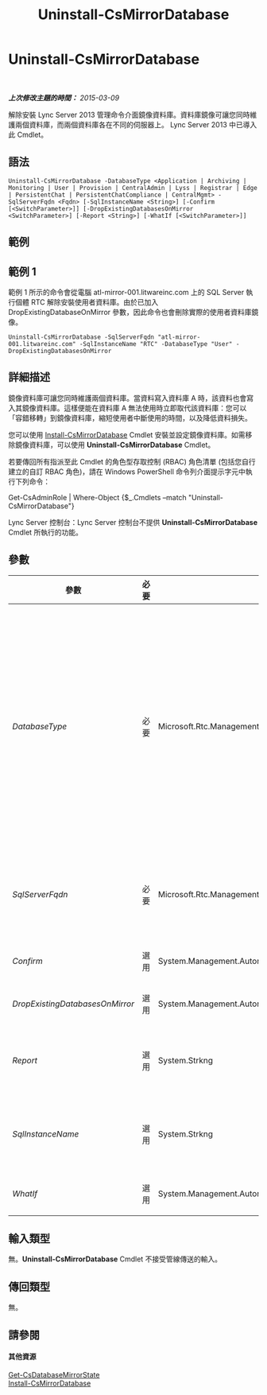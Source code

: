 ﻿---
title: Uninstall-CsMirrorDatabase
TOCTitle: Uninstall-CsMirrorDatabase
ms:assetid: a5b14259-6cf6-46b5-ae8d-3b5e4428dfaf
ms:mtpsurl: https://technet.microsoft.com/zh-tw/library/JJ205159(v=OCS.15)
ms:contentKeyID: 49291898
ms.date: 08/10/2015
mtps_version: v=OCS.15
ms.translationtype: HT
---

# Uninstall-CsMirrorDatabase

 

_**上次修改主題的時間：** 2015-03-09_

解除安裝 Lync Server 2013 管理命令介面鏡像資料庫。資料庫鏡像可讓您同時維護兩個資料庫，而兩個資料庫各在不同的伺服器上。 Lync Server 2013 中已導入此 Cmdlet。

## 語法

    Uninstall-CsMirrorDatabase -DatabaseType <Application | Archiving | Monitoring | User | Provision | CentralAdmin | Lyss | Registrar | Edge | PersistentChat | PersistentChatCompliance | CentralMgmt> -SqlServerFqdn <Fqdn> [-SqlInstanceName <String>] [-Confirm [<SwitchParameter>]] [-DropExistingDatabasesOnMirror <SwitchParameter>] [-Report <String>] [-WhatIf [<SwitchParameter>]]

## 範例

## 範例 1

範例 1 所示的命令會從電腦 atl-mirror-001.litwareinc.com 上的 SQL Server 執行個體 RTC 解除安裝使用者資料庫。由於已加入 DropExistingDatabaseOnMirror 參數，因此命令也會刪除實際的使用者資料庫鏡像。

    Uninstall-CsMirrorDatabase -SqlServerFqdn "atl-mirror-001.litwareinc.com" -SqlInstanceName "RTC" -DatabaseType "User" -DropExistingDatabasesOnMirror

## 詳細描述

鏡像資料庫可讓您同時維護兩個資料庫。當資料寫入資料庫 A 時，該資料也會寫入其鏡像資料庫。這樣便能在資料庫 A 無法使用時立即取代該資料庫：您可以「容錯移轉」到鏡像資料庫，縮短使用者中斷使用的時間，以及降低資料損失。

您可以使用 [Install-CsMirrorDatabase](install-csmirrordatabase.md) Cmdlet 安裝並設定鏡像資料庫。如需移除鏡像資料庫，可以使用 **Uninstall-CsMirrorDatabase** Cmdlet。

若要傳回所有指派至此 Cmdlet 的角色型存取控制 (RBAC) 角色清單 (包括您自行建立的自訂 RBAC 角色)，請在 Windows PowerShell 命令列介面提示字元中執行下列命令：

Get-CsAdminRole | Where-Object {$\_.Cmdlets –match "Uninstall-CsMirrorDatabase"}

Lync Server 控制台：Lync Server 控制台不提供 **Uninstall-CsMirrorDatabase** Cmdlet 所執行的功能。

## 參數


<table>
<colgroup>
<col style="width: 25%" />
<col style="width: 25%" />
<col style="width: 25%" />
<col style="width: 25%" />
</colgroup>
<thead>
<tr class="header">
<th>參數</th>
<th>必要</th>
<th>類型</th>
<th>說明</th>
</tr>
</thead>
<tbody>
<tr class="odd">
<td><p><em>DatabaseType</em></p></td>
<td><p>必要</p></td>
<td><p>Microsoft.Rtc.Management.Deployment.DatabaseNameType</p></td>
<td><p>要安裝的鏡像資料庫類型。允許的值為：</p>
<p>Application</p>
<p>Archiving</p>
<p>CentralAdmin</p>
<p>CentralMgmt</p>
<p>Edge</p>
<p>Lyss</p>
<p>Monitoring</p>
<p>PersistentChat</p>
<p>PersistentChatCompliance</p>
<p>Provision</p>
<p>Registrar</p>
<p>User</p></td>
</tr>
<tr class="even">
<td><p><em>SqlServerFqdn</em></p></td>
<td><p>必要</p></td>
<td><p>Microsoft.Rtc.Management.Deploy.Fqdn</p></td>
<td><p>要解除安裝之資料庫所在電腦的完整網域名稱 (FQDN)。例如：</p>
<p>-SqlServerFqdn atl-sql-001.litwareinc.com</p>
<p>這應為主要 SQL 伺服器電腦的 FQDN。</p></td>
</tr>
<tr class="odd">
<td><p><em>Confirm</em></p></td>
<td><p>選用</p></td>
<td><p>System.Management.Automation.SwitchParameter</p></td>
<td><p>在執行命令前先提示確認。</p></td>
</tr>
<tr class="even">
<td><p><em>DropExistingDatabasesOnMirror</em></p></td>
<td><p>選用</p></td>
<td><p>System.Management.Automation.SwitchParameter</p></td>
<td><p>如有指定此參數，會從鏡像伺服器刪除任何現有的鏡像資料庫複本。</p></td>
</tr>
<tr class="odd">
<td><p><em>Report</em></p></td>
<td><p>選用</p></td>
<td><p>System.Strkng</p></td>
<td><p>可讓您指定在 Cmdlet 執行時所建立記錄檔的檔案路徑。例如：-</p>
<p>Report &quot;C:\Logs\UnInstallDatabaseMirror.html&quot;</p></td>
</tr>
<tr class="even">
<td><p><em>SqlInstanceName</em></p></td>
<td><p>選用</p></td>
<td><p>System.Strkng</p></td>
<td><p>要安裝資料庫之資料庫執行個體的名稱。資料庫執行個體只是一組提供資料庫檔案存取的執行程序。如果省略此參數，<strong>Uninstall-CsMirrorDatabase</strong> Cmdlet 將會使用預設的 SQL Server 執行個體。</p></td>
</tr>
<tr class="odd">
<td><p><em>WhatIf</em></p></td>
<td><p>選用</p></td>
<td><p>System.Management.Automation.SwitchParameter</p></td>
<td><p>說明執行命令時若不實際執行命令的後果。</p></td>
</tr>
</tbody>
</table>


## 輸入類型

無。**Uninstall-CsMirrorDatabase** Cmdlet 不接受管線傳送的輸入。

## 傳回類型

無。

## 請參閱

#### 其他資源

[Get-CsDatabaseMirrorState](get-csdatabasemirrorstate.md)  
[Install-CsMirrorDatabase](install-csmirrordatabase.md)

